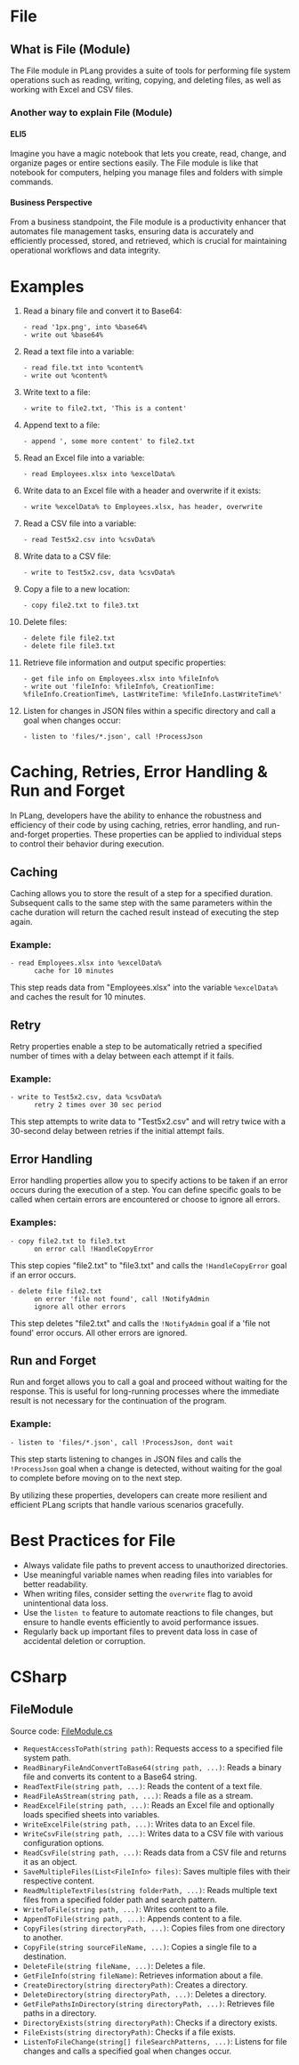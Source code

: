 # File

## What is File (Module)
The File module in PLang provides a suite of tools for performing file system operations such as reading, writing, copying, and deleting files, as well as working with Excel and CSV files.

### Another way to explain File (Module)

#### ELI5
Imagine you have a magic notebook that lets you create, read, change, and organize pages or entire sections easily. The File module is like that notebook for computers, helping you manage files and folders with simple commands.

#### Business Perspective
From a business standpoint, the File module is a productivity enhancer that automates file management tasks, ensuring data is accurately and efficiently processed, stored, and retrieved, which is crucial for maintaining operational workflows and data integrity.

# Examples

1. Read a binary file and convert it to Base64:
   ```
   - read '1px.png', into %base64%
   - write out %base64%
   ```

2. Read a text file into a variable:
   ```
   - read file.txt into %content%
   - write out %content%
   ```

3. Write text to a file:
   ```
   - write to file2.txt, 'This is a content'
   ```

4. Append text to a file:
   ```
   - append ', some more content' to file2.txt
   ```

5. Read an Excel file into a variable:
   ```
   - read Employees.xlsx into %excelData%
   ```

6. Write data to an Excel file with a header and overwrite if it exists:
   ```
   - write %excelData% to Employees.xlsx, has header, overwrite
   ```

7. Read a CSV file into a variable:
   ```
   - read Test5x2.csv into %csvData%
   ```

8. Write data to a CSV file:
   ```
   - write to Test5x2.csv, data %csvData%
   ```

9. Copy a file to a new location:
   ```
   - copy file2.txt to file3.txt
   ```

10. Delete files:
    ```
    - delete file file2.txt
    - delete file file3.txt
    ```

11. Retrieve file information and output specific properties:
    ```
    - get file info on Employees.xlsx into %fileInfo%
    - write out 'fileInfo: %fileInfo%, CreationTime: %fileInfo.CreationTime%, LastWriteTime: %fileInfo.LastWriteTime%'
    ```

12. Listen for changes in JSON files within a specific directory and call a goal when changes occur:
    ```
    - listen to 'files/*.json', call !ProcessJson
    ```

# Caching, Retries, Error Handling & Run and Forget

In PLang, developers have the ability to enhance the robustness and efficiency of their code by using caching, retries, error handling, and run-and-forget properties. These properties can be applied to individual steps to control their behavior during execution.

## Caching

Caching allows you to store the result of a step for a specified duration. Subsequent calls to the same step with the same parameters within the cache duration will return the cached result instead of executing the step again.

### Example:
```
- read Employees.xlsx into %excelData%
      cache for 10 minutes
```
This step reads data from "Employees.xlsx" into the variable `%excelData%` and caches the result for 10 minutes.

## Retry

Retry properties enable a step to be automatically retried a specified number of times with a delay between each attempt if it fails.

### Example:
```
- write to Test5x2.csv, data %csvData%
      retry 2 times over 30 sec period
```
This step attempts to write data to "Test5x2.csv" and will retry twice with a 30-second delay between retries if the initial attempt fails.

## Error Handling

Error handling properties allow you to specify actions to be taken if an error occurs during the execution of a step. You can define specific goals to be called when certain errors are encountered or choose to ignore all errors.

### Examples:
```
- copy file2.txt to file3.txt
      on error call !HandleCopyError
```
This step copies "file2.txt" to "file3.txt" and calls the `!HandleCopyError` goal if an error occurs.

```
- delete file file2.txt
      on error 'file not found', call !NotifyAdmin
      ignore all other errors
```
This step deletes "file2.txt" and calls the `!NotifyAdmin` goal if a 'file not found' error occurs. All other errors are ignored.

## Run and Forget

Run and forget allows you to call a goal and proceed without waiting for the response. This is useful for long-running processes where the immediate result is not necessary for the continuation of the program.

### Example:
```
- listen to 'files/*.json', call !ProcessJson, dont wait
```
This step starts listening to changes in JSON files and calls the `!ProcessJson` goal when a change is detected, without waiting for the goal to complete before moving on to the next step.

By utilizing these properties, developers can create more resilient and efficient PLang scripts that handle various scenarios gracefully.


# Best Practices for File

- Always validate file paths to prevent access to unauthorized directories.
- Use meaningful variable names when reading files into variables for better readability.
- When writing files, consider setting the `overwrite` flag to avoid unintentional data loss.
- Use the `listen to` feature to automate reactions to file changes, but ensure to handle events efficiently to avoid performance issues.
- Regularly back up important files to prevent data loss in case of accidental deletion or corruption.

# CSharp

## FileModule

Source code: [FileModule.cs](https://github.com/PLangHQ/Plang/modules/FileModule.cs)

- `RequestAccessToPath(string path)`: Requests access to a specified file system path.
- `ReadBinaryFileAndConvertToBase64(string path, ...)`: Reads a binary file and converts its content to a Base64 string.
- `ReadTextFile(string path, ...)`: Reads the content of a text file.
- `ReadFileAsStream(string path, ...)`: Reads a file as a stream.
- `ReadExcelFile(string path, ...)`: Reads an Excel file and optionally loads specified sheets into variables.
- `WriteExcelFile(string path, ...)`: Writes data to an Excel file.
- `WriteCsvFile(string path, ...)`: Writes data to a CSV file with various configuration options.
- `ReadCsvFile(string path, ...)`: Reads data from a CSV file and returns it as an object.
- `SaveMultipleFiles(List<FileInfo> files)`: Saves multiple files with their respective content.
- `ReadMultipleTextFiles(string folderPath, ...)`: Reads multiple text files from a specified folder path and search pattern.
- `WriteToFile(string path, ...)`: Writes content to a file.
- `AppendToFile(string path, ...)`: Appends content to a file.
- `CopyFiles(string directoryPath, ...)`: Copies files from one directory to another.
- `CopyFile(string sourceFileName, ...)`: Copies a single file to a destination.
- `DeleteFile(string fileName, ...)`: Deletes a file.
- `GetFileInfo(string fileName)`: Retrieves information about a file.
- `CreateDirectory(string directoryPath)`: Creates a directory.
- `DeleteDirectory(string directoryPath, ...)`: Deletes a directory.
- `GetFilePathsInDirectory(string directoryPath, ...)`: Retrieves file paths in a directory.
- `DirectoryExists(string directoryPath)`: Checks if a directory exists.
- `FileExists(string directoryPath)`: Checks if a file exists.
- `ListenToFileChange(string[] fileSearchPatterns, ...)`: Listens for file changes and calls a specified goal when changes occur.